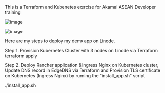 This is a Terraform and Kubenetes exercise for Akamai ASEAN Developer training 

![image](https://github.com/akamai-devops-APJ/williamkwek-developer-finalexercise/assets/92004085/25c58e3d-b019-4faf-b4b0-fa058579d5d6)


![image](https://github.com/akamai-devops-APJ/williamkwek-developer-finalexercise/assets/92004085/89682183-bbd1-40cc-a14c-ed4f3c72f82f)


Here are my steps to deploy my demo app on Linode.

Step 1. Provision Kubernetes Cluster with 3 nodes on Linode via Terraform 
   terraform apply

Step 2. Deploy Rancher application & Ingress Nginx on Kubernetes cluster, Update DNS record in EdgeDNS via Terraform and Provision TLS certificate on Kubernetes (Ingress Nginx) by running the "install_app.sh" script

  ./install_app.sh
